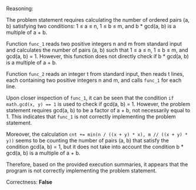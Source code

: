 Reasoning:

The problem statement requires calculating the number of ordered pairs (a, b) satisfying two conditions: 1 ≤ a ≤ n, 1 ≤ b ≤ m, and b * gcd(a, b) is a multiple of a + b.

Function `func_1` reads two positive integers n and m from standard input and calculates the number of pairs (a, b) such that 1 ≤ a ≤ n, 1 ≤ b ≤ m, and gcd(a, b) = 1. However, this function does not directly check if b * gcd(a, b) is a multiple of a + b.

Function `func_2` reads an integer t from standard input, then reads t lines, each containing two positive integers n and m, and calls `func_1` for each line.

Upon closer inspection of `func_1`, it can be seen that the condition `if math.gcd(x, y) == 1` is used to check if gcd(a, b) = 1. However, the problem statement requires gcd(a, b) to be a factor of a + b, not necessarily equal to 1. This indicates that `func_1` is not correctly implementing the problem statement.

Moreover, the calculation `cnt += min(n / ((x + y) * x), m // ((x + y) * y))` seems to be counting the number of pairs (a, b) that satisfy the condition gcd(a, b) = 1, but it does not take into account the condition b * gcd(a, b) is a multiple of a + b.

Therefore, based on the provided execution summaries, it appears that the program is not correctly implementing the problem statement.

Correctness: **False**